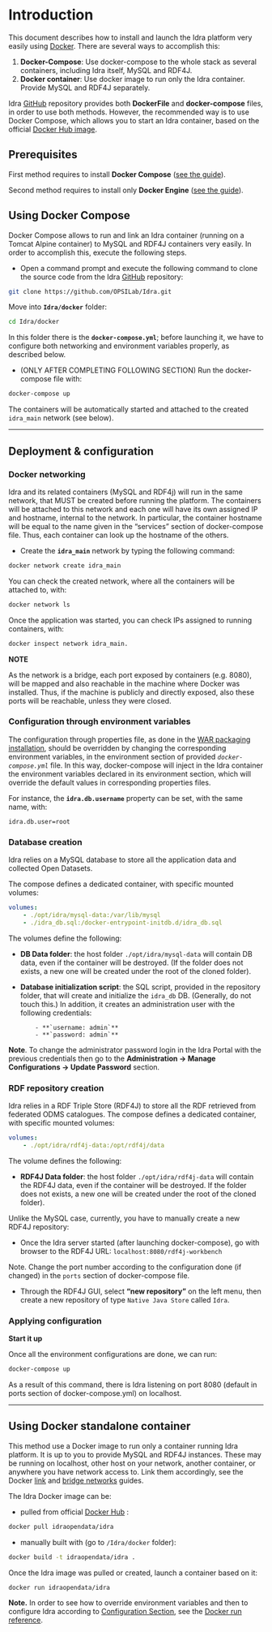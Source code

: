 # Introduction

This document describes how to install and launch the Idra platform very easily
using [Docker](https://www.docker.com/). There are several ways to accomplish
this:

1. **Docker-Compose**: Use docker-compose to the whole stack as several
   containers, including Idra itself, MySQL and RDF4J.
2. **Docker container**: Use docker image to run only the Idra container.
   Provide MySQL and RDF4J separately.

Idra [GitHub](https://github.com/OPSILab/Idra.git) repository provides both
**DockerFile** and **docker-compose** files, in order to use both methods.
However, the recommended way is to use Docker Compose, which allows you to start
an Idra container, based on the official
[Docker Hub image](https://hub.docker.com/r/idraopendata/idra/).

## Prerequisites

First method requires to install **Docker Compose**
([see the guide](https://docs.docker.com/compose/install/#install-compose)).

Second method requires to install only **Docker Engine**
([see the guide](https://docs.docker.com/install/)).

## Using Docker Compose

Docker Compose allows to run and link an Idra container (running on a Tomcat
Alpine container) to MySQL and RDF4J containers very easily. In order to
accomplish this, execute the following steps.

-   Open a command prompt and execute the following command to clone the source
    code from the Idra [GitHub](https://github.com/OPSILab/Idra.git) repository:

```bash
git clone https://github.com/OPSILab/Idra.git
```

Move into **`Idra/docker`** folder:

```bash
cd Idra/docker
```

In this folder there is the **`docker-compose.yml`**; before launching it, we
have to configure both networking and environment variables properly, as
described below.

-   (ONLY AFTER COMPLETING FOLLOWING SECTION) Run the docker-compose file with:

```bash
docker-compose up
```

The containers will be automatically started and attached to the created
`idra_main` network (see below).

---

## Deployment & configuration

### Docker networking

Idra and its related containers (MySQL and RDF4j) will run in the same network,
that MUST be created before running the platform. The containers will be
attached to this network and each one will have its own assigned IP and
hostname, internal to the network. In particular, the container hostname will be
equal to the name given in the “services” section of docker-compose file. Thus,
each container can look up the hostname of the others.

-   Create the **`idra_main`** network by typing the following command:

```bash
docker network create idra_main
```

You can check the created network, where all the containers will be attached to,
with:

```bash
docker network ls
```

Once the application was started, you can check IPs assigned to running
containers, with:

```bash
docker inspect network idra_main.
```

**NOTE**

As the network is a bridge, each port exposed by containers (e.g. 8080), will be
mapped and also reachable in the machine where Docker was installed. Thus, if
the machine is publicly and directly exposed, also these ports will be
reachable, unless they were closed.

### Configuration through environment variables

The configuration through properties file, as done in the
[WAR packaging installation](install_war.md#configuration), should be overridden
by changing the corresponding environment variables, in the environment section
of provided _`docker-compose.yml`_ file. In this way, docker-compose will inject
in the Idra container the environment variables declared in its environment
section, which will override the default values in corresponding properties
files.

For instance, the **`idra.db.username`** property can be set, with the same
name, with:

```
idra.db.user=root
```

### Database creation

Idra relies on a MySQL database to store all the application data and collected
Open Datasets.

The compose defines a dedicated container, with specific mounted volumes:

```yaml
volumes:
	- ./opt/idra/mysql-data:/var/lib/mysql
	- ./idra_db.sql:/docker-entrypoint-initdb.d/idra_db.sql
```

The volumes define the following:

-   **DB Data folder**: the host folder `./opt/idra/mysql-data` will contain DB
    data, even if the container will be destroyed. (If the folder does not
    exists, a new one will be created under the root of the cloned folder).
-   **Database initialization script**: the SQL script, provided in the
    repository folder, that will create and initialize the `idra_db` DB.
    (Generally, do not touch this.) In addition, it creates an administration
    user with the following credentials:

        	- **`username: admin`**
        	- **`password: admin`**

**Note**. To change the administrator password login in the Idra Portal with the
previous credentials then go to the **Administration -> Manage Configurations ->
Update Password** section.

### RDF repository creation

Idra relies in a RDF Triple Store (RDF4J) to store all the RDF retrieved from
federated ODMS catalogues. The compose defines a dedicated container, with
specific mounted volumes:

```yaml
volumes:
    - ./opt/idra/rdf4j-data:/opt/rdf4j/data
```

The volume defines the following:

-   **RDF4J Data folder**: the host folder `./opt/idra/rdf4j-data` will contain
    the RDF4J data, even if the container will be destroyed. If the folder does
    not exists, a new one will be created under the root of the cloned folder).

Unlike the MySQL case, currently, you have to manually create a new RDF4J
repository:

-   Once the Idra server started (after launching docker-compose), go with
    browser to the RDF4J URL: `localhost:8080/rdf4j-workbench`

Note. Change the port number according to the configuration done (if changed) in
the `ports` section of docker-compose file.

-   Through the RDF4J GUI, select **“new repository”** on the left menu, then
    create a new repository of type `Native Java Store` called `Idra`.

### Applying configuration

**Start it up**

Once all the environment configurations are done, we can run:

```bash
docker-compose up
```

As a result of this command, there is Idra listening on port 8080 (default in
ports section of docker-compose.yml) on localhost.

---

## Using Docker standalone container

This method use a Docker image to run only a container running Idra platform. It
is up to you to provide MySQL and RDF4J instances. These may be running on
localhost, other host on your network, another container, or anywhere you have
network access to. Link them accordingly, see the Docker
[link](https://docs.docker.com/network/links/) and
[bridge networks](https://docs.docker.com/network/bridge/) guides.

The Idra Docker image can be:

-   pulled from official
    [Docker Hub](https://hub.docker.com/r/idraopendata/idra/) :

```bash
docker pull idraopendata/idra
```

-   manually built with (go to `/Idra/docker` folder):

```bash
docker build -t idraopendata/idra .
```

Once the Idra image was pulled or created, launch a container based on it:

```bash
docker run idraopendata/idra
```

**Note.** In order to see how to override environment variables and then to
configure Idra according to
[Configuration Section](#configuration-through-environment-variables), see the
[Docker run reference](https://docs.docker.com/engine/reference/run/#overriding-dockerfile-image-defaults).
